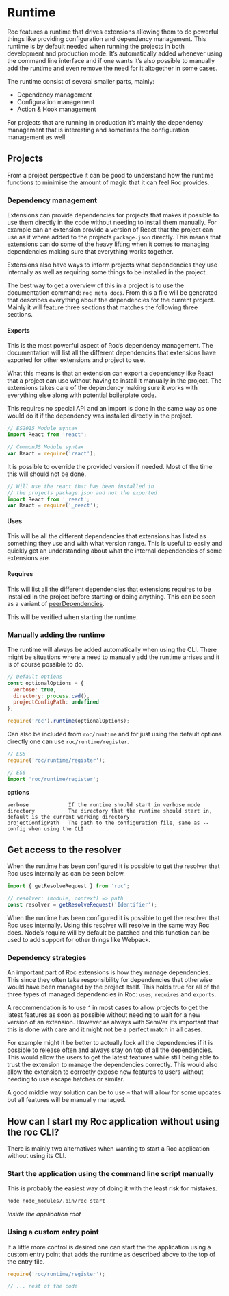 # Runtime
Roc features a runtime that drives extensions allowing them to do powerful things like providing configuration and dependency management. This runtime is by default needed when running the projects in both development and production mode. It’s automatically added whenever using the command line interface and if one wants it’s also possible to manually add the runtime and even remove the need for it altogether in some cases.

The runtime consist of several smaller parts, mainly:

- Dependency management
- Configuration management
-  Action & Hook management

For projects that are running in production it’s mainly the dependency management that is interesting and sometimes the configuration management as well.

## Projects
From a project perspective it can be good to understand how the runtime functions to minimise the amount of magic that it can feel Roc provides.

### Dependency management
Extensions can provide dependencies for projects that makes it possible to use them directly in the code without needing to install them manually. For example can an extension provide a version of React that the project can use as it where added to the projects `package.json` directly. This means that extensions can do some of the heavy lifting when it comes to managing dependencies making sure that everything works together.

Extensions also have ways to inform projects what dependencies they use internally as well as requiring some things to be installed in the project.

The best way to get a overview of this in a project is to use the documentation command: `roc meta docs`. From this a file will be generated that describes everything about the dependencies for the current project. Mainly it will feature three sections that matches the following three sections.  

#### Exports
This is the most powerful aspect of Roc’s dependency management. The documentation will list all the different dependencies that extensions have exported for other extensions and project to use.

What this means is that an extension can export a dependency like React that a project can use without having to install it manually in the project. The extensions takes care of the dependency making sure it works with everything else along with potential boilerplate code.

This requires no special API and an import is done in the same way as one would do it if the dependency was installed directly in the project.

```javascript
// ES2015 Module syntax
import React from 'react';

// CommonJS Module syntax
var React = require('react');
```

It is possible to override the provided version if needed. Most of the time this will should not be done.

```javascript
// Will use the react that has been installed in
// the projects package.json and not the exported
import React from '_react';
var React = require('_react');
```

#### Uses
This will be all the different dependencies that extensions has listed as something they use and with what version range. This is useful to easily and quickly get an understanding about what the internal dependencies of some extensions are.

#### Requires
This will list all the different dependencies that extensions requires to be installed in the project before starting or doing anything. This can be seen as a variant of [peerDependencies](https://docs.npmjs.com/files/package.json#peerdependencies).

This will be verified when starting the runtime.

### Manually adding the runtime
The runtime will always be added automatically when using the CLI. There might be situations where a need to manually add the runtime arrises and it is of course possible to do.

```javascript
// Default options
const optionalOptions = {
  verbose: true,
  directory: process.cwd(),
  projectConfigPath: undefined
};

require('roc').runtime(optionalOptions);
```

Can also be included from `roc/runtime` and for just using the default options directly one can use `roc/runtime/register`.

```javascript
// ES5
require('roc/runtime/register');

// ES6
import 'roc/runtime/register';
```

__options__
```
verbose             If the runtime should start in verbose mode
directory           The directory that the runtime should start in, default is the current working directory    
projectConfigPath   The path to the configuration file, same as --config when using the CLI
```

## Get access to the resolver
When the runtime has been configured it is possible to get the resolver that Roc uses internally as can be seen below.

```javascript
import { getResolveRequest } from 'roc';

// resolver: (module, context) => path
const resolver = getResolveRequest('Identifier');
```
When the runtime has been configured it is possible to get the resolver that Roc uses internally. Using this resolver will resolve in the same way Roc does. Node’s require will by default be patched and this function can be used to add support for other things like Webpack.

### Dependency strategies
An important part of Roc extensions is how they manage dependencies. This since they often take responsibility for dependencies that otherwise would have been managed by the project itself. This holds true for all of the three types of managed dependencies in Roc: `uses`, `requires` and `exports`.

A recommendation is to use `^` in most cases to allow projects to get the latest features as soon as possible without needing to wait for a new version of an extension. However as always with SemVer it’s important that this is done with care and it might not be a perfect match in all cases.

For example might it be better to actually lock all the dependencies if it is possible to release often and always stay on top of all the dependencies. This would allow the users to get the latest features while still being able to trust the extension to manage the dependencies correctly. This would also allow the extension to correctly expose new features to users without needing to use escape hatches or similar.

A good middle way solution can be to use `~` that will allow for some updates but all features will be manually managed.

## How can I start my Roc application without using the roc CLI?
There is mainly two alternatives when wanting to start a Roc application without using its CLI.

### Start the application using the command line script manually
This is probably the easiest way of doing it with the least risk for mistakes.

```bash
node node_modules/.bin/roc start
```
_Inside the application root_

### Using a custom entry point
If a little more control is desired one can start the the application using a custom entry point that adds the runtime as described above to the top of the entry file.

```javascript
require('roc/runtime/register');

// ... rest of the code
```
